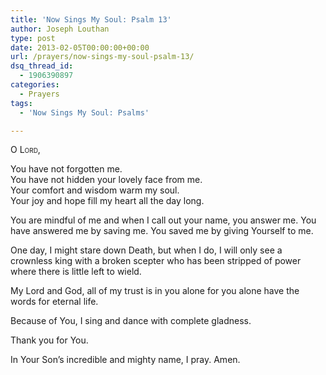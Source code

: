 ```yaml
---
title: 'Now Sings My Soul: Psalm 13'
author: Joseph Louthan
type: post
date: 2013-02-05T00:00:00+00:00
url: /prayers/now-sings-my-soul-psalm-13/
dsq_thread_id:
  - 1906390897
categories:
  - Prayers
tags:
  - 'Now Sings My Soul: Psalms'

---
```

<div style="font-variant: small-caps;">
  O Lord,
</div>

You have not forgotten me.  
You have not hidden your lovely face from me.  
Your comfort and wisdom warm my soul.  
Your joy and hope fill my heart all the day long.  

You are mindful of me and when I call out your name, you answer me. You have answered me by saving me. You saved me by giving Yourself to me.

One day, I might stare down Death, but when I do, I will only see a crownless king with a broken scepter who has been stripped of power where there is little left to wield.

My Lord and God, all of my trust is in you alone for you alone have the words for eternal life.

Because of You, I sing and dance with complete gladness.

Thank you for You.

In Your Son’s incredible and mighty name, I pray.
Amen.
